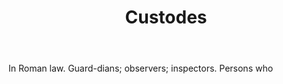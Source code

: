 ---
title: Custodes
letter: C
permalink: "/definitions/bld-custodes.html"
body: In Roman law. Guard-dians; observers; inspectors. Persons who
published_at: '2018-07-07'
source: Black's Law Dictionary 2nd Ed (1910)
layout: post
---